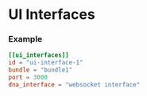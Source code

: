 # UI Interfaces


### Example
```toml
[[ui_interfaces]]
id = "ui-interface-1"
bundle = "bundle1"
port = 3000
dna_interface = "websocket interface"
```